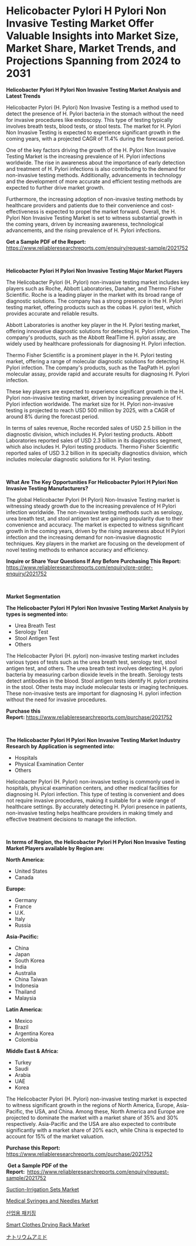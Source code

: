 <p><h1>Helicobacter Pylori H Pylori Non Invasive Testing Market Offer Valuable Insights into Market Size, Market Share, Market Trends, and Projections Spanning from 2024 to 2031</h1></p><p><strong>Helicobacter Pylori H Pylori Non Invasive Testing Market Analysis and Latest Trends</strong></p>
<p><p>Helicobacter Pylori (H. Pylori) Non Invasive Testing is a method used to detect the presence of H. Pylori bacteria in the stomach without the need for invasive procedures like endoscopy. This type of testing typically involves breath tests, blood tests, or stool tests. The market for H. Pylori Non Invasive Testing is expected to experience significant growth in the coming years, with a projected CAGR of 11.4% during the forecast period.</p><p>One of the key factors driving the growth of the H. Pylori Non Invasive Testing Market is the increasing prevalence of H. Pylori infections worldwide. The rise in awareness about the importance of early detection and treatment of H. Pylori infections is also contributing to the demand for non-invasive testing methods. Additionally, advancements in technology and the development of more accurate and efficient testing methods are expected to further drive market growth.</p><p>Furthermore, the increasing adoption of non-invasive testing methods by healthcare providers and patients due to their convenience and cost-effectiveness is expected to propel the market forward. Overall, the H. Pylori Non Invasive Testing Market is set to witness substantial growth in the coming years, driven by increasing awareness, technological advancements, and the rising prevalence of H. Pylori infections.</p></p>
<p><strong>Get a Sample PDF of the Report:&nbsp;</strong> <a href="https://www.reliableresearchreports.com/enquiry/request-sample/2021752">https://www.reliableresearchreports.com/enquiry/request-sample/2021752</a></p>
<p>&nbsp;</p>
<p><strong>Helicobacter Pylori H Pylori Non Invasive Testing Major Market Players</strong></p>
<p><p>The Helicobacter Pylori (H. Pylori) non-invasive testing market includes key players such as Roche, Abbott Laboratories, Danaher, and Thermo Fisher Scientific. Roche is a leading player in the market with its broad range of diagnostic solutions. The company has a strong presence in the H. Pylori testing market, offering products such as the cobas H. pylori test, which provides accurate and reliable results.</p><p>Abbott Laboratories is another key player in the H. Pylori testing market, offering innovative diagnostic solutions for detecting H. Pylori infection. The company's products, such as the Abbott RealTime H. pylori assay, are widely used by healthcare professionals for diagnosing H. Pylori infection.</p><p>Thermo Fisher Scientific is a prominent player in the H. Pylori testing market, offering a range of molecular diagnostic solutions for detecting H. Pylori infection. The company's products, such as the TaqPath H. pylori molecular assay, provide rapid and accurate results for diagnosing H. Pylori infection.</p><p>These key players are expected to experience significant growth in the H. Pylori non-invasive testing market, driven by increasing prevalence of H. Pylori infection worldwide. The market size for H. Pylori non-invasive testing is projected to reach USD 500 million by 2025, with a CAGR of around 8% during the forecast period.</p><p>In terms of sales revenue, Roche recorded sales of USD 2.5 billion in the diagnostic division, which includes H. Pylori testing products. Abbott Laboratories reported sales of USD 2.3 billion in its diagnostics segment, which also includes H. Pylori testing products. Thermo Fisher Scientific reported sales of USD 3.2 billion in its specialty diagnostics division, which includes molecular diagnostic solutions for H. Pylori testing.</p></p>
<p>&nbsp;</p>
<p><strong>What Are The Key Opportunities For Helicobacter Pylori H Pylori Non Invasive Testing Manufacturers?</strong></p>
<p><p>The global Helicobacter Pylori (H Pylori) Non-Invasive Testing market is witnessing steady growth due to the increasing prevalence of H Pylori infection worldwide. The non-invasive testing methods such as serology, urea breath test, and stool antigen test are gaining popularity due to their convenience and accuracy. The market is expected to witness significant growth in the coming years, driven by the rising awareness about H Pylori infection and the increasing demand for non-invasive diagnostic techniques. Key players in the market are focusing on the development of novel testing methods to enhance accuracy and efficiency.</p></p>
<p><strong>Inquire or Share Your Questions If Any Before Purchasing This Report:</strong> <a href="https://www.reliableresearchreports.com/enquiry/pre-order-enquiry/2021752">https://www.reliableresearchreports.com/enquiry/pre-order-enquiry/2021752</a></p>
<p>&nbsp;</p>
<p><strong>Market Segmentation</strong></p>
<p><strong>The Helicobacter Pylori H Pylori Non Invasive Testing Market Analysis by types is segmented into:</strong></p>
<p><ul><li>Urea Breath Test</li><li>Serology Test</li><li>Stool Antigen Test</li><li>Others</li></ul></p>
<p><p>The Helicobacter Pylori (H. pylori) non-invasive testing market includes various types of tests such as the urea breath test, serology test, stool antigen test, and others. The urea breath test involves detecting H. pylori bacteria by measuring carbon dioxide levels in the breath. Serology tests detect antibodies in the blood. Stool antigen tests identify H. pylori proteins in the stool. Other tests may include molecular tests or imaging techniques. These non-invasive tests are important for diagnosing H. pylori infection without the need for invasive procedures.</p></p>
<p><strong>Purchase this Report:&nbsp;</strong><a href="https://www.reliableresearchreports.com/purchase/2021752">https://www.reliableresearchreports.com/purchase/2021752</a></p>
<p>&nbsp;</p>
<p><strong>The Helicobacter Pylori H Pylori Non Invasive Testing Market Industry Research by Application is segmented into:</strong></p>
<p><ul><li>Hospitals</li><li>Physical Examination Center</li><li>Others</li></ul></p>
<p><p>Helicobacter Pylori (H. Pylori) non-invasive testing is commonly used in hospitals, physical examination centers, and other medical facilities for diagnosing H. Pylori infection. This type of testing is convenient and does not require invasive procedures, making it suitable for a wide range of healthcare settings. By accurately detecting H. Pylori presence in patients, non-invasive testing helps healthcare providers in making timely and effective treatment decisions to manage the infection.</p></p>
<p>&nbsp;</p>
<p><strong>In terms of Region, the Helicobacter Pylori H Pylori Non Invasive Testing Market Players available by Region are:</strong></p>
<p>
    <p> <strong> North America: </strong>
        <ul>
            <li>United States</li>
            <li>Canada</li>
        </ul>
        </p> 
    <p> <strong> Europe: </strong>
        <ul>
            <li>Germany</li>
            <li>France</li>
            <li>U.K.</li>
            <li>Italy</li>
            <li>Russia</li>
        </ul>
        </p> 
    <p> <strong> Asia-Pacific: </strong>
        <ul>
            <li>China</li>
            <li>Japan</li>
            <li>South Korea</li>
            <li>India</li>
            <li>Australia</li>
            <li>China Taiwan</li>
            <li>Indonesia</li>
            <li>Thailand</li>
            <li>Malaysia</li>
        </ul>
        </p> 
    <p> <strong> Latin America: </strong>
        <ul>
            <li>Mexico</li>
            <li>Brazil</li>
            <li>Argentina Korea</li>
            <li>Colombia</li>
        </ul>
        </p> 
    <p> <strong> Middle East & Africa: </strong>
        <ul>
            <li>Turkey</li>
            <li>Saudi</li>
            <li>Arabia</li>
            <li>UAE</li>
            <li>Korea</li>
        </ul>
    </p>
    </p>
<p><p>The Helicobacter Pylori (H. Pylori) non-invasive testing market is expected to witness significant growth in the regions of North America, Europe, Asia-Pacific, the USA, and China. Among these, North America and Europe are projected to dominate the market with a market share of 35% and 30% respectively. Asia-Pacific and the USA are also expected to contribute significantly with a market share of 20% each, while China is expected to account for 15% of the market valuation.</p></p>
<p><strong>Purchase this Report: </strong><a href="https://www.reliableresearchreports.com/purchase/2021752">https://www.reliableresearchreports.com/purchase/2021752</a></p>
<p>&nbsp;<strong>Get a Sample PDF of the Report:&nbsp;&nbsp;</strong><a href="https://www.reliableresearchreports.com/enquiry/request-sample/2021752">https://www.reliableresearchreports.com/enquiry/request-sample/2021752</a></p>
<p><strong></strong></p>
<p><p><a href="https://cat-emmental-94b.notion.site/Suction-Irrigation-Sets-Market-Share-Market-New-Trends-Analysis-Report-By-Type-By-Application-By-44c3f0f7673c4f1f8910bfc1f76c6165">Suction-Irrigation Sets Market</a></p><p><a href="https://silk-columnist-571.notion.site/Medical-Syringes-and-Needles-Market-Size-Global-Industry-Overview-Market-Segmentation-and-Forecast-0e3cec0fcffe476491400264ba33678b">Medical Syringes and Needles Market</a></p><p><a href="https://github.com/laholand/Market-Research-Report-List-2/blob/main/4067941186280.md">산업용 패키징</a></p><p><a href="https://view.publitas.com/reportprime-1/smart-clothes-drying-rack-market-insights-market-players-and-forecast-till-2031/">Smart Clothes Drying Rack Market</a></p><p><a href="https://github.com/mohamedbakry57/Market-Research-Report-List-2/blob/main/5425799186375.md">ナトリウムアミド</a></p></p>